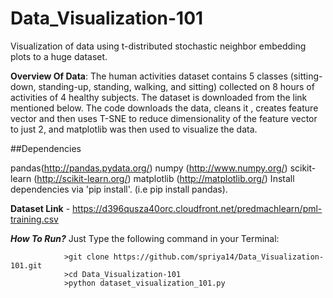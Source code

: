 # Data_Visualization-101
Visualization of data using t-distributed stochastic neighbor embedding plots to a huge dataset.

**Overview Of Data**:
The human activities dataset contains 5 classes (sitting-down, standing-up, standing, walking, and sitting) collected on 8 hours of activities of 4 healthy subjects. The dataset is downloaded from the link mentioned below.
The code downloads the data, cleans it , creates feature vector and then uses T-SNE to reduce dimensionality of the feature vector to just 2, and matplotlib was then used to visualize the data.



##Dependencies

pandas(http://pandas.pydata.org/)
numpy (http://www.numpy.org/)
scikit-learn (http://scikit-learn.org/)
matplotlib (http://matplotlib.org/)
Install dependencies via 'pip install'. (i.e pip install pandas).
        
**Dataset Link** - https://d396qusza40orc.cloudfront.net/predmachlearn/pml-training.csv

_***How To Run?***_
        Just Type the following command in your Terminal:
                
                >git clone https://github.com/spriya14/Data_Visualization-101.git
                >cd Data_Visualization-101
                >python dataset_visualization_101.py
                



